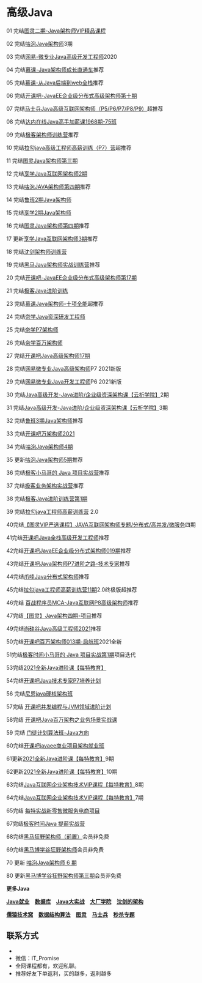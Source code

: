 # 高级Java

01 完结[图灵二期-Java架构师VIP精品课程](https://ke.qq.com/course/231516)

02 完结[咕泡Java架构师](https://ke.qq.com/course/188630)3期

03 完结[网易-微专业Java高级开发工程师](https://mooc.study.163.com/smartSpec/detail/1001485004.htm)2020

04 完结[慕课-Java架构师成长直通车](https://class.imooc.com/sale/javaarchitect)推荐

05 完结[慕课-从Java后端到web全栈](https://class.imooc.com/sale/javafullstack)推荐

06 完结[开课吧-JavaEE企业级分布式高级架构师第十期](https://www.kaikeba.com/vipcourse/java)

07 完结[马士兵Java高级互联网架构师（P5/P6/P7/P8/P9）](https://ke.qq.com/course/398381)超推荐

08 完结[达内在线Java高手加薪课1968期-75班](http://www.tmooc.cn/course/300394.shtml)

09 完结[极客架构师训练营](https://u.geekbang.org/subject/arch/1000388)推荐

10 完结[拉勾java高级工程师高薪训练（P7）营](https://kaiwu.lagou.com/java_architect.html)超推荐

11 完结[图灵Java架构师第三期](https://ke.qq.com/course/231516)

12 完结[享学Java互联网架构师2期](https://ke.qq.com/course/287404)

13 完结[咕泡JAVA架构师第四期](https://ke.qq.com/course/188630)推荐

14 完结[鲁班2期Java架构师](https://ke.qq.com/course/323635#term_id=100499562)

15 完结[享学2期Java架构师](https://ke.qq.com/course/287404)

16 完结[图灵Java架构师第四期](https://ke.qq.com/course/231516)推荐

17 更新[享学Java互联网架构师3期](https://ke.qq.com/course/287404)推荐

18 完结[沈剑架构师训练营](https://www.jiagoushi.tech/detail/term_5ee4b1511ac29_g5N7NL/25)

19 完结[黑马Java架构师实战训练营](https://www.boxuegu.com/course/comment-3224.html)推荐

20 完结[开课吧-JavaEE企业级分布式高级架构师第17期](https://www.kaikeba.com/vipcourse/java)

21 完结[极客Java进阶训练](https://u.geekbang.org/subject/java/1000579)

23 完结[慕课Java架构师-十项全能](https://class.imooc.com/sale/javaalmighty)超推荐

24 完结[奈学Java资深研发工程师](https://www.naixuejiaoyu.com/nap.html)

25 完结[奈学P7架构师](https://www.naixuejiaoyu.com/nae.html)

26 完结[奈学百万架构师](https://www.naixuejiaoyu.com/nam.html)

27 完结[开课吧Java高级架构师17期](https://www.kaikeba.com/vipcourse/java)

28 完结[网易微专业Java高级架构师](https://mooc.study.163.com/smartSpec/detail/1202858603.htm)P7 2021新版

29 完结[网易微专业Java开发工程师](https://mooc.study.163.com/smartSpec/detail/1202867602.htm)P6 2021新版

30 完结[Java高级开发-Java进阶/企业级资深架构课【云析学院】](https://ke.qq.com/course/295309)2期

31 完结[Java高级开发-Java进阶/企业级资深架构课【云析学院】](https://ke.qq.com/course/295309)3期

32 完结[鲁班3期Java架构师](https://ke.qq.com/course/323635)推荐

33 完结[开课吧万架构师2021](https://www.kaikeba.com/course/vip/149)

34 完结[咕泡Java架构师4期](https://ke.qq.com/course/188630)

35 更新[咕泡Java架构师5期](https://ke.qq.com/course/188630)推荐

36 完结[极客小马哥的 Java 项目实战营](https://u.geekbang.org/subject/java2nd/1000675)推荐

37 完结[极客业务架构实战营](https://u.geekbang.org/subject/arch2nd)推荐

38 完结[极客Java进阶训练营第1期](https://u.geekbang.org/subject/java/1000579)

39 完结[拉勾java工程师高薪训练营](https://kaiwu.lagou.com/java_architect.html) 2.0

40完结[【图灵VIP严选课程】JAVA互联网架构师专题/分布式/高并发/微服务](https://ke.qq.com/course/231516)四期

41完结[开课吧Java全栈高级开发工程师](https://www.kaikeba.com/course/vip/222)推荐

42完结[开课吧JavaEE企业级分布式架构师019期](https://www.kaikeba.com/vipcourse/java)推荐

43完结[开课吧Java架构师P7进阶之路-技术专家](https://www.kaikeba.com/course/vip/220)推荐

44完结[爪哇Java分布式架构师](http://www.zhaowaedu.com/#/page3_2)推荐

45完结[拉勾java工程师高薪训练营11期](https://kaiwu.lagou.com/java_architect.html)2.0终极版超推荐

46完结 [百战程序员MCA-Java互联网P8高级架构师](http://www.itbaizhan.cn/course/javajg)推荐

47完结[【图灵】Java架构四期-项目](https://ke.qq.com/course/231516)推荐

49完结[尚硅谷Java高级工程师2021](http://www.atguigu.com/kecheng.shtml)推荐

50完结[开课吧百万架构师013期-启航班](https://www.kaikeba.com/course/vip/149)2021全新

51完结[极客时间小马哥的 Java 项目实战第1期](https://u.geekbang.org/subject/java2nd/1000675)项目迭代

53完结[2021全新Java进阶课【每特教育】](https://ke.qq.com/course/3451972)

54完结[开课吧Java技术专家P7培养计划](https://www.kaikeba.com/course/vip/598)

56 完结[尼恩java硬核架构班](http://invalid.uri/)

57完结  [开课吧并发编程与JVM领域进阶计划](https://www.kaikeba.com/course/vip/188)

58完结  [开课吧Java百万架构之业务场景实战课](https://www.kaikeba.com/course/vip/189)

59 完结 [门徒计划算法班-Java方向](https://www.kaikeba.com/course/vip/700)

60完结[开课吧javaee商业项目架构就业班](https://www.kaikeba.com/course/vip/297)

61更新[2021全新Java进阶课【每特教育】](https://ke.qq.com/course/3451972)9期

62更新[2021全新Java进阶课【每特教育】](https://ke.qq.com/course/3451972)10期

63完结[Java互联网企业架构技术VIP课程【每特教育】](https://ke.qq.com/course/291872)8期

64完结[Java互联网企业架构技术VIP课程【每特教育】](https://ke.qq.com/course/291872)7期

65完结 [每特实战新零售微服务电商项目](https://ke.qq.com/course/291872)

67完结[极客时间Java 提薪实战营](https://u.geekbang.org/subject/java3rd)

68完结[黑马狂野架构师（前置）](https://www.boxuegu.com/course/detail-3275.html)会员非免费

69完结[黑马博学谷狂野架构师](https://www.boxuegu.com/subject/architect-01.html)会员非免费

70 更新 [咕泡Java架构师 6 期](https://ke.qq.com/course/188630)

80 更新[黑马博学谷狂野架构师第三期](https://www.boxuegu.com/subject/architect-01.html)会员非免费

**更多Java**

[**Java就业**](./JavaJY.md) [**数据库**](./bigData.md) [**Java大实战**](./javaDSZ.md) [**大厂学院**](./dcxy.md) [**沈剑的架构**](./sjjgs.md)

[**儒猿技术窝**](./ryjsw.md) [**数据结构算法**](./sjjgsf.md) [**图灵**](./tuling.md) [**马士兵**](./mashibing.md) [**秒杀专题**](./mszt.md)

## **联系方式**
-  
-  微信：IT_Promise
- 全网课程都有，欢迎私聊。
- 推荐好友下单返利，买的越多，返利越多
